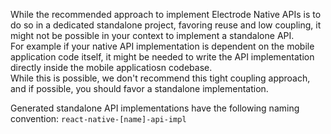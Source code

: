 While the recommended approach to implement Electrode Native APIs is to do so in a dedicated standalone project, favoring reuse and low coupling, it might not be possible in your context to implement a standalone API.\
For example if your native API implementation is dependent on the mobile application code itself, it might be needed to write the API implementation directly inside the mobile applicatiosn codebase.\
While this is possible, we don't recommend this tight coupling approach, and if possible, you should favor a standalone implementation.

Generated standalone API implementations have the following naming convention: `react-native-[name]-api-impl`
